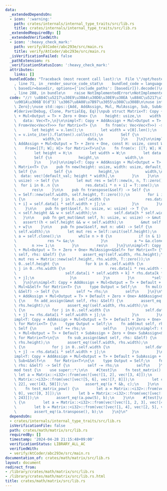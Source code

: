 ```yaml
---
data:
  _extendedDependsOn:
  - icon: ':warning:'
    path: crates/internals/internal_type_traits/src/lib.rs
    title: crates/internals/internal_type_traits/src/lib.rs
  _extendedRequiredBy: []
  _extendedVerifiedWith:
  - icon: ':heavy_check_mark:'
    path: verify/AtCoder/abc293e/src/main.rs
    title: verify/AtCoder/abc293e/src/main.rs
  _isVerificationFailed: false
  _pathExtension: rs
  _verificationStatusIcon: ':heavy_check_mark:'
  attributes:
    links: []
  bundledCode: "Traceback (most recent call last):\n  File \"/opt/hostedtoolcache/Python/3.10.14/x64/lib/python3.10/site-packages/onlinejudge_verify/documentation/build.py\"\
    , line 71, in _render_source_code_stat\n    bundled_code = language.bundle(stat.path,\
    \ basedir=basedir, options={'include_paths': [basedir]}).decode()\n  File \"/opt/hostedtoolcache/Python/3.10.14/x64/lib/python3.10/site-packages/onlinejudge_verify/languages/rust.py\"\
    , line 288, in bundle\n    raise NotImplementedError\nNotImplementedError\n"
  code: "//! \u884C\u5217\u30E9\u30A4\u30D6\u30E9\u30EA \u884C\u5217\u7A4D\u306F\u666E\
    \u901A\u306B`O(d^3)`\u3067\u8A08\u7B97\u3055\u308C\u308B\n\nuse internal_type_traits::{One,\
    \ Zero};\nuse std::ops::{Add, AddAssign, Mul, MulAssign, Sub, SubAssign};\n\n\
    #[derive(Debug, Clone, PartialEq, Eq)]\npub struct Matrix<T: Copy + AddAssign\
    \ + Mul<Output = T> + Zero + One> {\n    height: usize,\n    width: usize,\n \
    \   data: Vec<T>,\n}\n\nimpl<T: Copy + AddAssign + Mul<Output = T> + Zero + One>\
    \ From<Vec<Vec<T>>> for Matrix<T> {\n    fn from(v: Vec<Vec<T>>) -> Self {\n \
    \       let height = v.len();\n        let width = v[0].len();\n        let data\
    \ = v.into_iter().flatten().collect();\n        Self {\n            height,\n\
    \            width,\n            data,\n        }\n    }\n}\n\nimpl<T: Copy +\
    \ AddAssign + Mul<Output = T> + Zero + One, const H: usize, const W: usize>\n\
    \    From<[[T; W]; H]> for Matrix<T>\n{\n    fn from(v: [[T; W]; H]) -> Self {\n\
    \        let height = H;\n        let width = W;\n        let data = v.into_iter().flatten().collect();\n\
    \        Self {\n            height,\n            width,\n            data,\n\
    \        }\n    }\n}\n\nimpl<T: Copy + AddAssign + Mul<Output = T> + Zero + One>\
    \ Matrix<T> {\n    pub fn new(height: usize, width: usize, default_val: T) ->\
    \ Self {\n        Self {\n            height,\n            width,\n          \
    \  data: vec![default_val; height * width],\n        }\n    }\n\n    pub fn unit(n:\
    \ usize) -> Self {\n        let mut res = Self::new(n, n, T::zero());\n      \
    \  for i in 0..n {\n            res.data[i * n + i] = T::one();\n        }\n \
    \       res\n    }\n\n    pub fn transpose(&self) -> Self {\n        let mut res\
    \ = Self::new(self.width, self.height, T::zero());\n        for i in 0..self.height\
    \ {\n            for j in 0..self.width {\n                res.data[j * self.height\
    \ + i] = self.data[i * self.width + j];\n            }\n        }\n        res\n\
    \    }\n\n    pub fn get(&self, h: usize, w: usize) -> T {\n        assert!(h\
    \ < self.height && w < self.width);\n        self.data[h * self.width + w]\n \
    \   }\n\n    pub fn get_mut(&mut self, h: usize, w: usize) -> &mut T {\n     \
    \   assert!(h < self.height && w < self.width);\n        &mut self.data[h * self.width\
    \ + w]\n    }\n\n    pub fn pow(&self, mut n: u64) -> Self {\n        assert_eq!(self.height,\
    \ self.width);\n        let mut res = Self::unit(self.height);\n        let mut\
    \ a = self.clone();\n        while n > 0 {\n            if (n & 1) == 1 {\n  \
    \              res *= &a;\n            }\n            a *= &a.clone();\n     \
    \       n >>= 1;\n        }\n        res\n    }\n}\n\nimpl<T: Copy + AddAssign\
    \ + Mul<Output = T> + Zero + One> MulAssign<&Self> for Matrix<T> {\n    fn mul_assign(&mut\
    \ self, rhs: &Self) {\n        assert_eq!(self.width, rhs.height);\n        let\
    \ mut res = Matrix::new(self.height, rhs.width, T::zero());\n        for i in\
    \ 0..self.height {\n            for k in 0..self.width {\n                for\
    \ j in 0..rhs.width {\n                    res.data[i * res.width + j] +=\n  \
    \                      self.data[i * self.width + k] * rhs.data[k * rhs.width\
    \ + j];\n                }\n            }\n        }\n        *self = res;\n \
    \   }\n}\n\nimpl<T: Copy + AddAssign + Mul<Output = T> + Default + Zero + One>\
    \ Mul<&Self> for Matrix<T> {\n    type Output = Self;\n    fn mul(mut self, rhs:\
    \ &Self) -> Self {\n        self *= rhs;\n        self\n    }\n}\n\nimpl<T: Copy\
    \ + AddAssign + Mul<Output = T> + Default + Zero + One> AddAssign<&Self> for Matrix<T>\
    \ {\n    fn add_assign(&mut self, rhs: &Self) {\n        assert_eq!(self.height,\
    \ rhs.height);\n        assert_eq!(self.width, rhs.width);\n        for i in 0..self.height\
    \ {\n            for j in 0..self.width {\n                self.data[i * self.width\
    \ + j] += rhs.data[i * self.width + j];\n            }\n        }\n    }\n}\n\n\
    impl<T: Copy + AddAssign + Mul<Output = T> + Default + Zero + One> Add<&Self>\
    \ for Matrix<T> {\n    type Output = Self;\n    fn add(mut self, rhs: &Self) ->\
    \ Self {\n        self += rhs;\n        self\n    }\n}\n\nimpl<T: Copy + AddAssign\
    \ + Mul<Output = T> + Default + SubAssign + Zero + One> SubAssign<&Self>\n   \
    \ for Matrix<T>\n{\n    fn sub_assign(&mut self, rhs: &Self) {\n        assert_eq!(self.height,\
    \ rhs.height);\n        assert_eq!(self.width, rhs.width);\n        for i in 0..self.height\
    \ {\n            for j in 0..self.width {\n                self.data[i * self.width\
    \ + j] -= rhs.data[i * self.width + j];\n            }\n        }\n    }\n}\n\n\
    impl<T: Copy + AddAssign + Mul<Output = T> + Default + SubAssign + Zero + One>\
    \ Sub<&Self>\n    for Matrix<T>\n{\n    type Output = Self;\n    fn sub(mut self,\
    \ rhs: &Self) -> Self {\n        self -= rhs;\n        self\n    }\n}\n\n#[cfg(test)]\n\
    mod test {\n    use super::*;\n\n    #[test]\n    fn test_matrix() {\n       \
    \ let a = Matrix::<i32>::from(vec![vec![1, 2], vec![3, 4]]);\n        let b =\
    \ Matrix::<i32>::from(vec![vec![5, 6], vec![7, 8]]);\n        let c = Matrix::<i32>::from(vec![vec![19,\
    \ 22], vec![43, 50]]);\n        assert_eq!(a * &b, c);\n    }\n\n    #[test]\n\
    \    fn test_matrix_pow() {\n        let a = Matrix::<i32>::from(vec![vec![2,\
    \ 0], vec![0, 3]]);\n        let b = Matrix::<i32>::from(vec![vec![32, 0], vec![0,\
    \ 243]]);\n        assert_eq!(a.pow(5), b);\n    }\n\n    #[test]\n    fn test_transpose()\
    \ {\n        let a = Matrix::<i32>::from(vec![vec![1, 2, 3], vec![4, 5, 6]]);\n\
    \        let b = Matrix::<i32>::from(vec![vec![1, 4], vec![2, 5], vec![3, 6]]);\n\
    \        assert_eq!(a.transpose(), b);\n    }\n}\n"
  dependsOn:
  - crates/internals/internal_type_traits/src/lib.rs
  isVerificationFile: false
  path: crates/math/matrix/src/lib.rs
  requiredBy: []
  timestamp: '2024-04-28 21:15:48+09:00'
  verificationStatus: LIBRARY_ALL_AC
  verifiedWith:
  - verify/AtCoder/abc293e/src/main.rs
documentation_of: crates/math/matrix/src/lib.rs
layout: document
redirect_from:
- /library/crates/math/matrix/src/lib.rs
- /library/crates/math/matrix/src/lib.rs.html
title: crates/math/matrix/src/lib.rs
---
```

